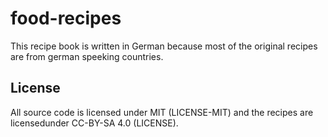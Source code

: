 # food-recipes
This recipe book is written in German because most of the original recipes are from german speeking countries.

## License
All source code is licensed under MIT (LICENSE-MIT) and the recipes are licensedunder CC-BY-SA 4.0 (LICENSE).
